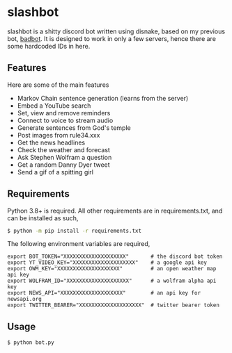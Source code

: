 # slashbot

slashbot is a shitty discord bot written using disnake, based on my previous
bot, [badbot](https://github.com/saultyevil/badbot). It is designed to work
in only a few servers, hence there are some hardcoded IDs in here.

## Features

Here are some of the main features

* Markov Chain sentence generation (learns from the server)
* Embed a YouTube search
* Set, view and remove reminders
* Connect to voice to stream audio
* Generate sentences from God's temple
* Post images from rule34.xxx
* Get the news headlines
* Check the weather and forecast
* Ask Stephen Wolfram a question
* Get a random Danny Dyer tweet
* Send a gif of a spitting girl

## Requirements

Python 3.8+ is required. All other requirements are in requirements.txt, and
can be installed as such,

```bash
$ python -m pip install -r requirements.txt
```

The following environment variables are required,

```
export BOT_TOKEN="XXXXXXXXXXXXXXXXXXXX"       # the discord bot token
export YT_VIDEO_KEY="XXXXXXXXXXXXXXXXXXXX"    # a google api key
export OWM_KEY="XXXXXXXXXXXXXXXXXXXX"         # an open weather map api key
export WOLFRAM_ID="XXXXXXXXXXXXXXXXXXXX"      # a wolfram alpha api key
export NEWS_API="XXXXXXXXXXXXXXXXXXXX"        # an api key for newsapi.org
export TWITTER_BEARER="XXXXXXXXXXXXXXXXXXXX"  # twitter bearer token
```

## Usage

```bash
$ python bot.py
```
